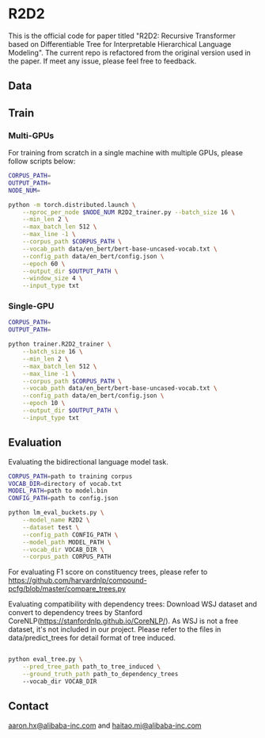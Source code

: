 # R2D2 

This is the official code for paper titled "R2D2: Recursive Transformer based on Differentiable Tree for Interpretable Hierarchical Language Modeling".
The current repo is refactored from the original version used in the paper. If meet any issue, please feel free to feedback.

## Data

## Train

### Multi-GPUs

For training from scratch in a single machine with multiple GPUs, please follow scripts below:

```bash
CORPUS_PATH=
OUTPUT_PATH=
NODE_NUM=

python -m torch.distributed.launch \
    --nproc_per_node $NODE_NUM R2D2_trainer.py --batch_size 16 \
    --min_len 2 \
    --max_batch_len 512 \
    --max_line -1 \
    --corpus_path $CORPUS_PATH \
    --vocab_path data/en_bert/bert-base-uncased-vocab.txt \
    --config_path data/en_bert/config.json \
    --epoch 60 \
    --output_dir $OUTPUT_PATH \
    --window_size 4 \
    --input_type txt
```

### Single-GPU

```bash
CORPUS_PATH=
OUTPUT_PATH=

python trainer.R2D2_trainer \
    --batch_size 16 \
    --min_len 2 \
    --max_batch_len 512 \
    --max_line -1 \
    --corpus_path $CORPUS_PATH \
    --vocab_path data/en_bert/bert-base-uncased-vocab.txt \
    --config_path data/en_bert/config.json \
    --epoch 10 \
    --output_dir $OUTPUT_PATH \
    --input_type txt
```


## Evaluation

Evaluating the bidirectional language model task.
```bash
CORPUS_PATH=path to training corpus
VOCAB_DIR=directory of vocab.txt
MODEL_PATH=path to model.bin
CONFIG_PATH=path to config.json

python lm_eval_buckets.py \
    --model_name R2D2 \
    --dataset test \
    --config_path CONFIG_PATH \
    --model_path MODEL_PATH \
    --vocab_dir VOCAB_DIR \
    --corpus_path CORPUS_PATH
```

For evaluating F1 score on constituency trees, please refer to https://github.com/harvardnlp/compound-pcfg/blob/master/compare_trees.py

Evaluating compatibility with dependency trees:
Download WSJ dataset and convert to dependency trees by Stanford CoreNLP(https://stanfordnlp.github.io/CoreNLP/).
As WSJ is not a free dataset, it's not included in our project. Please refer to the files in data/predict_trees for detail format of tree induced.

```bash

python eval_tree.py \
    --pred_tree_path path_to_tree_induced \
    --ground_truth_path path_to_dependency_trees
    --vocab_dir VOCAB_DIR
```

## Contact 

aaron.hx@alibaba-inc.com and haitao.mi@alibaba-inc.com